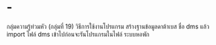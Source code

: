 # -
กลุ่มความรู้ท่วมหัว (กลุ่มที่ 19)
วิธีการใช้งานโปรแกรม 
สร้างฐานข้อมูลดาต้าเบส ชื่อ dms แล้ว import ไฟล์ dms เข้าไปก่อนจะรันโปรแกรมในไฟล์ ระบบหอพัก
